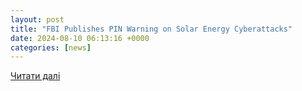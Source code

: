 ```yaml
---
layout: post
title: "FBI Publishes PIN Warning on Solar Energy Cyberattacks"
date: 2024-08-10 06:13:16 +0000
categories: [news]
---
```


[Читати далі](https://natlawreview.com/article/fbi-warns-residential-solar-security-risk)
